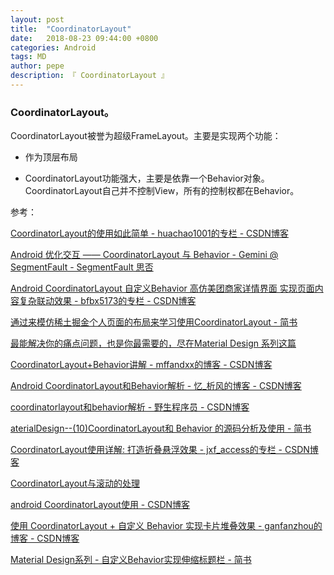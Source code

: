 ```yaml
---
layout: post
title:  "CoordinatorLayout"
date:   2018-08-23 09:44:00 +0800
categories: Android
tags: MD
author: pepe
description: 『 CoordinatorLayout 』
---
```


### **CoordinatorLayout。**

CoordinatorLayout被誉为超级FrameLayout。主要是实现两个功能：

* 作为顶层布局 

* CoordinatorLayout功能强大，主要是依靠一个Behavior对象。CoordinatorLayout自己并不控制View，所有的控制权都在Behavior。



参考：

[CoordinatorLayout的使用如此简单 - huachao1001的专栏 - CSDN博客](https://blog.csdn.net/huachao1001/article/details/51554608)

[Android 优化交互 —— CoordinatorLayout 与 Behavior - Gemini @ SegmentFault - SegmentFault 思否](https://segmentfault.com/a/1190000005024216?utm_source=Weibo)

[Android CoordinatorLayout 自定义Behavior 高仿美团商家详情界面 实现页面内容复杂联动效果 - bfbx5173的专栏 - CSDN博客](https://blog.csdn.net/bfbx5173/article/details/80624322)

[通过来模仿稀土掘金个人页面的布局来学习使用CoordinatorLayout - 简书](https://www.jianshu.com/p/ca6fddbd0e1f)

[最能解决你的痛点问题，也是你最需要的，尽在Material Design 系列这篇](https://mp.weixin.qq.com/s?__biz=MjM5NDkxMTgyNw==&mid=2653057738&idx=1&sn=f0b212bfe3343b8f707f32bfefbbda0b#wechat_redirect)

[CoordinatorLayout+Behavior讲解 - mffandxx的博客 - CSDN博客](https://blog.csdn.net/mffandxx/article/details/69223021)

[Android CoordinatorLayout和Behavior解析 - 忆_析风的博客 - CSDN博客](https://blog.csdn.net/dqh147258/article/details/81266442#android-coordinatorlayout￥ﾒﾌbehavior￨ﾧﾣ￦ﾞﾐ)

[coordinatorlayout和behavior解析 - 野生程序员 - CSDN博客](https://blog.csdn.net/fanxudonggreat/article/details/78271954)

[aterialDesign--(10)CoordinatorLayout和 Behavior 的源码分析及使用 - 简书](https://www.jianshu.com/p/5f11a78fd07b)


[CoordinatorLayout使用详解: 打造折叠悬浮效果 - jxf_access的专栏 - CSDN博客](https://blog.csdn.net/jxf_access/article/details/79564669)

[CoordinatorLayout与滚动的处理](https://mp.weixin.qq.com/s/Y-rifNyzot_5WEUeUGLcXQ)

[android CoordinatorLayout使用 - CSDN博客](https://blog.csdn.net/xyz_lmn/article/details/48055919)

[使用 CoordinatorLayout + 自定义 Behavior 实现卡片堆叠效果 - ganfanzhou的博客 - CSDN博客](https://blog.csdn.net/ganfanzhou/article/details/86563907)

[Material Design系列 - 自定义Behavior实现伸缩标题栏 - 简书](https://www.jianshu.com/p/7534b87958ce)


















